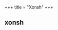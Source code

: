 +++
title = "Xonsh"
+++

## xonsh
<div class="spreadsheet" src="../xonsh.toml" fullHeightWithRowsPerScreen=8> </div>  

